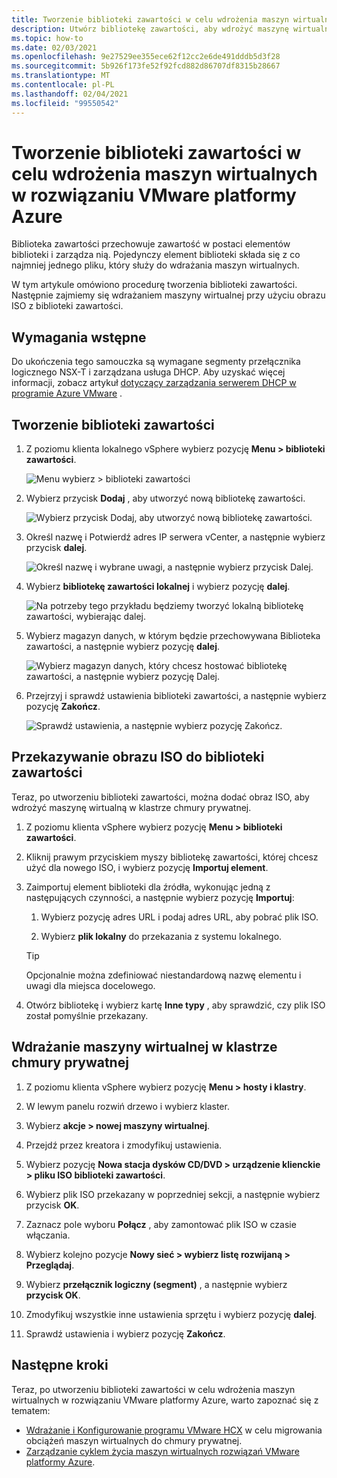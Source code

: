 ```yaml
---
title: Tworzenie biblioteki zawartości w celu wdrożenia maszyn wirtualnych w rozwiązaniu VMware platformy Azure
description: Utwórz bibliotekę zawartości, aby wdrożyć maszynę wirtualną w chmurze prywatnej rozwiązania Azure VMware.
ms.topic: how-to
ms.date: 02/03/2021
ms.openlocfilehash: 9e27529ee355ece62f12cc2e6de491dddb5d3f28
ms.sourcegitcommit: 5b926f173fe52f92fcd882d86707df8315b28667
ms.translationtype: MT
ms.contentlocale: pl-PL
ms.lasthandoff: 02/04/2021
ms.locfileid: "99550542"
---
```

# <a name="create-a-content-library-to-deploy-vms-in-azure-vmware-solution"></a>Tworzenie biblioteki zawartości w celu wdrożenia maszyn wirtualnych w rozwiązaniu VMware platformy Azure

Biblioteka zawartości przechowuje zawartość w postaci elementów biblioteki i zarządza nią. Pojedynczy element biblioteki składa się z co najmniej jednego pliku, który służy do wdrażania maszyn wirtualnych. 

W tym artykule omówiono procedurę tworzenia biblioteki zawartości.  Następnie zajmiemy się wdrażaniem maszyny wirtualnej przy użyciu obrazu ISO z biblioteki zawartości.

## <a name="prerequisites"></a>Wymagania wstępne

Do ukończenia tego samouczka są wymagane segmenty przełącznika logicznego NSX-T i zarządzana usługa DHCP.  Aby uzyskać więcej informacji, zobacz artykuł [dotyczący zarządzania serwerem DHCP w programie Azure VMware](manage-dhcp.md) .

## <a name="create-a-content-library"></a>Tworzenie biblioteki zawartości

1. Z poziomu klienta lokalnego vSphere wybierz pozycję **Menu > biblioteki zawartości**.

   ![Menu wybierz > biblioteki zawartości](./media/content-library/vsphere-menu-content-libraries.png)

1. Wybierz przycisk **Dodaj** , aby utworzyć nową bibliotekę zawartości.

   ![Wybierz przycisk Dodaj, aby utworzyć nową bibliotekę zawartości.](./media/content-library/create-new-content-library.png)

1. Określ nazwę i Potwierdź adres IP serwera vCenter, a następnie wybierz przycisk **dalej**.

   ![Określ nazwę i wybrane uwagi, a następnie wybierz przycisk Dalej.](./media/content-library/new-content-library-step1.png)

1. Wybierz **bibliotekę zawartości lokalnej** i wybierz pozycję **dalej**.

   ![Na potrzeby tego przykładu będziemy tworzyć lokalną bibliotekę zawartości, wybierając dalej.](./media/content-library/new-content-library-step2.png)

1. Wybierz magazyn danych, w którym będzie przechowywana Biblioteka zawartości, a następnie wybierz pozycję **dalej**.

   ![Wybierz magazyn danych, który chcesz hostować bibliotekę zawartości, a następnie wybierz pozycję Dalej.](./media/content-library/new-content-library-step3.png)

1. Przejrzyj i sprawdź ustawienia biblioteki zawartości, a następnie wybierz pozycję **Zakończ**.

   ![Sprawdź ustawienia, a następnie wybierz pozycję Zakończ.](./media/content-library/new-content-library-step4.png)

## <a name="upload-an-iso-image-to-the-content-library"></a>Przekazywanie obrazu ISO do biblioteki zawartości

Teraz, po utworzeniu biblioteki zawartości, można dodać obraz ISO, aby wdrożyć maszynę wirtualną w klastrze chmury prywatnej. 

1. Z poziomu klienta vSphere wybierz pozycję **Menu > biblioteki zawartości**.

1. Kliknij prawym przyciskiem myszy bibliotekę zawartości, której chcesz użyć dla nowego ISO, i wybierz pozycję **Importuj element**.

1. Zaimportuj element biblioteki dla źródła, wykonując jedną z następujących czynności, a następnie wybierz pozycję **Importuj**:
   1. Wybierz pozycję adres URL i podaj adres URL, aby pobrać plik ISO.

   1. Wybierz **plik lokalny** do przekazania z systemu lokalnego.

   > [!TIP]
   > Opcjonalnie można zdefiniować niestandardową nazwę elementu i uwagi dla miejsca docelowego.

1. Otwórz bibliotekę i wybierz kartę **Inne typy** , aby sprawdzić, czy plik ISO został pomyślnie przekazany.


## <a name="deploy-a-vm-to-a-private-cloud-cluster"></a>Wdrażanie maszyny wirtualnej w klastrze chmury prywatnej

1. Z poziomu klienta vSphere wybierz pozycję **Menu > hosty i klastry**.

1. W lewym panelu rozwiń drzewo i wybierz klaster.

1. Wybierz **akcje > nowej maszyny wirtualnej**.

1. Przejdź przez kreatora i zmodyfikuj ustawienia.

1. Wybierz pozycję **Nowa stacja dysków CD/DVD > urządzenie klienckie > pliku ISO biblioteki zawartości**.

1. Wybierz plik ISO przekazany w poprzedniej sekcji, a następnie wybierz przycisk **OK**.

1. Zaznacz pole wyboru **Połącz** , aby zamontować plik ISO w czasie włączania.

1. Wybierz kolejno pozycje **Nowy sieć > wybierz listę rozwijaną > Przeglądaj**.

1. Wybierz **przełącznik logiczny (segment)** , a następnie wybierz **przycisk OK**.

1. Zmodyfikuj wszystkie inne ustawienia sprzętu i wybierz pozycję **dalej**.

1. Sprawdź ustawienia i wybierz pozycję **Zakończ**.


## <a name="next-steps"></a>Następne kroki

Teraz, po utworzeniu biblioteki zawartości w celu wdrożenia maszyn wirtualnych w rozwiązaniu VMware platformy Azure, warto zapoznać się z tematem:

- [Wdrażanie i Konfigurowanie programu VMware HCX](tutorial-deploy-vmware-hcx.md) w celu migrowania obciążeń maszyn wirtualnych do chmury prywatnej.
- [Zarządzanie cyklem życia maszyn wirtualnych rozwiązań VMware platformy Azure](lifecycle-management-of-azure-vmware-solution-vms.md).

<!-- LINKS - external-->

<!-- LINKS - internal -->
